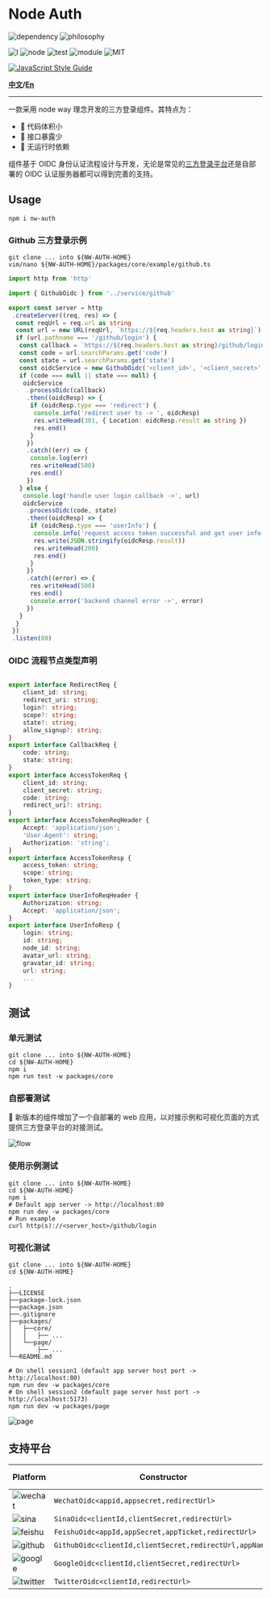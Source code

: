 # Node Auth

![dependency](https://img.shields.io/badge/runtime%20library-none-green?style=for-the-badge)
![philosophy](https://img.shields.io/badge/philosophy-node%20way-9cf?style=for-the-badge)

![l](https://img.shields.io/badge/language-typescript-blue?)
![node](https://img.shields.io/badge/node-%5E20.10.0-yellowgreen)
![test](https://img.shields.io/badge/tests-26%20passed%2C%200%20faild-critical)
![module](https://img.shields.io/badge/module-ESM-yellow)
![MIT](https://img.shields.io/badge/license-MIT-informational)

[![JavaScript Style Guide](https://cdn.rawgit.com/standard/standard/master/badge.svg)](https://github.com/standard/standard)

**[中文](README.md)/[En](README_EN.md)**

---

一款采用 node way 理念开发的三方登录组件。其特点为：

- 🍒 代码体积小
- 🍋 接口暴露少
- 🥝 无运行时依赖

组件基于 OIDC 身份认证流程设计与开发，无论是常见的[三方登录平台](#支持平台)还是自部署的 OIDC 认证服务器都可以得到完善的支持。

## Usage

```shell
npm i nw-auth
```

### Github 三方登录示例

```shell
git clone ... into ${NW-AUTH-HOME}
vim/nano ${NW-AUTH-HOME}/packages/core/example/github.ts
```

```typescript
import http from 'http'

import { GithubOidc } from '../service/github'

export const server = http
 .createServer((req, res) => {
  const reqUrl = req.url as string
  const url = new URL(reqUrl, `https://${req.headers.host as string}`)
  if (url.pathname === '/github/login') {
   const callback = `https://${req.headers.host as string}/github/login`
   const code = url.searchParams.get('code')
   const state = url.searchParams.get('state')
   const oidcService = new GithubOidc('<client_id>', '<client_secret>', callback, '<appName>')
   if (code === null || state === null) {
    oidcService
     .processOidc(callback)
     .then((oidcResp) => {
      if (oidcResp.type === 'redirect') {
       console.info('redirect user to -> ', oidcResp)
       res.writeHead(301, { Location: oidcResp.result as string })
       res.end()
      }
     })
     .catch((err) => {
      console.log(err)
      res.writeHead(500)
      res.end()
     })
   } else {
    console.log('handle user login callback ->', url)
    oidcService
     .processOidc(code, state)
     .then((oidcResp) => {
      if (oidcResp.type === 'userInfo') {
       console.info('request access token successful and get user info ->', oidcResp)
       res.write(JSON.stringify(oidcResp.result))
       res.writeHead(200)
       res.end()
      }
     })
     .catch((error) => {
      res.writeHead(500)
      res.end()
      console.error('backend channel error ->', error)
     })
   }
  }
 })
 .listen(80)

```

### OIDC 流程节点类型声明

```typescript

export interface RedirectReq {
    client_id: string;
    redirect_uri: string;
    login?: string;
    scope?: string;
    state?: string;
    allow_signup?: string;
}
export interface CallbackReq {
    code: string;
    state: string;
}
export interface AccessTokenReq {
    client_id: string;
    client_secret: string;
    code: string;
    redirect_uri?: string;
}
export interface AccessTokenReqHeader {
    Accept: 'application/json';
    'User-Agent': string;
    Authorization: 'string';
}
export interface AccessTokenResp {
    access_token: string;
    scope: string;
    token_type: string;
}
export interface UserInfoReqHeader {
    Authorization: string;
    Accept: 'application/json';
}
export interface UserInfoResp {
    login: string;
    id: string;
    node_id: string;
    avatar_url: string;
    gravatar_id: string;
    url: string;
    ...
}

```

## 测试

### 单元测试

```shell
git clone ... into ${NW-AUTH-HOME}
cd ${NW-AUTH-HOME}
npm i
npm run test -w packages/core
```

### 自部署测试

🎁 新版本的组件增加了一个自部署的 web 应用，以对接示例和可视化页面的方式提供三方登录平台的对接测试。

![flow](flow.png)

### 使用示例测试

```shell
git clone ... into ${NW-AUTH-HOME}
cd ${NW-AUTH-HOME}
npm i
# Default app server -> http://localhost:80
npm run dev -w packages/core
# Run example
curl http(s)://<server_host>/github/login
```

### 可视化测试

```shell
git clone ... into ${NW-AUTH-HOME}
cd ${NW-AUTH-HOME}
```

```
.
├──LICENSE
├──package-lock.json
├──package.json
├──.gitignore
├──packages/
│   ├──core/
│   │   ├── ...
│   └──page/
│       ├── ...
└──README.md
```

```shell
# On shell session1 (default app server host port -> http://localhost:80)
npm run dev -w packages/core
# On shell session2 (default page server host port -> http://localhost:5173)
npm run dev -w packages/page
```

![page](page.png)

## 支持平台

| Platform                                                                       | Constructor                                             | Type declaration  | Example             |
| ------------------------------------------------------------------------------ | ------------------------------------------------------- | ----------------- | ------------------- |
| ![wechat](https://img.shields.io/badge/wechat-white?style=flat&logo=wechat)    | `WechatOidc<appid,appsecret,redirectUrl>`               | `dto/wechat.d.ts` |                     |
| ![sina](https://img.shields.io/badge/sina-red?style=flat&logo=sinaweibo)       | `SinaOidc<clientId,clientSecret,redirectUrl>`           | `dto/sina.d.ts`   | `example/sina.ts`   |
| ![feishu](https://img.shields.io/badge/feishu-white?style=flat&logo=bytedance) | `FeishuOidc<appId,appSecret,appTicket,redirectUrl>`     | `dto/feishu.d.ts` |                     |
| ![github](https://img.shields.io/badge/github-black?style=flat&logo=github)    | `GithubOidc<clientId,clientSecret,redirectUrl,appName>` | `dto/github.d.ts` | `example/github.ts` |
| ![google](https://img.shields.io/badge/google-white?style=flat&logo=google)    | `GoogleOidc<clientId,clientSecret,redirectUrl>`         | `dto/google.d.ts` | `example/google.ts` |
| ![twitter](https://img.shields.io/badge/twitter-white?style=flat&logo=twitter)    | `TwitterOidc<clientId,redirectUrl>`         | `dto/twitter.d.ts` | `example/twitter.ts` |
